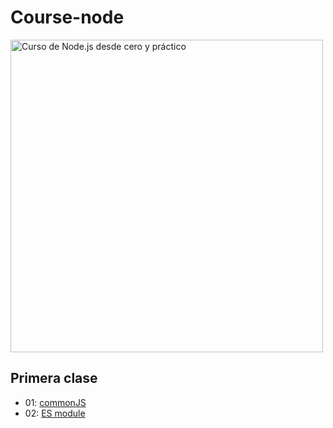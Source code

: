 # Course-node

<img alt="Curso de Node.js desde cero y práctico" src="https://upload.wikimedia.org/wikipedia/commons/d/d9/Node.js_logo.svg" width="500">

## Primera clase
- 01: [commonJS](https://github.com/FedericoBordini/Course-node/tree/main/Primera-clase/cjs)
- 02: [ES module](https://github.com/FedericoBordini/Course-node/tree/main/Primera-clase/mjs)
